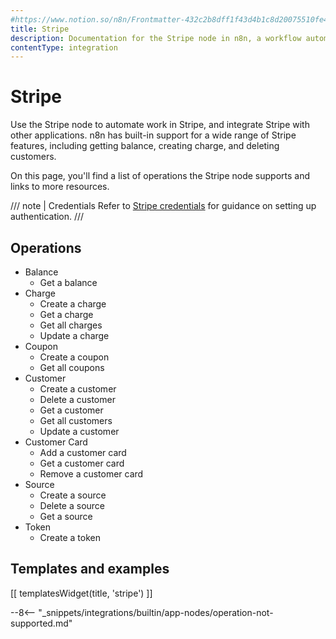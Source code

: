 ```yaml
---
#https://www.notion.so/n8n/Frontmatter-432c2b8dff1f43d4b1c8d20075510fe4
title: Stripe
description: Documentation for the Stripe node in n8n, a workflow automation platform. Includes details of operations and configuration, and links to examples and credentials information.
contentType: integration
---
```


# Stripe

Use the Stripe node to automate work in Stripe, and integrate Stripe with other applications. n8n has built-in support for a wide range of Stripe features, including getting balance, creating charge, and deleting customers. 

On this page, you'll find a list of operations the Stripe node supports and links to more resources.

/// note | Credentials
Refer to [Stripe credentials](/integrations/builtin/credentials/stripe/) for guidance on setting up authentication. 
///

## Operations

* Balance
    * Get a balance
* Charge
    * Create a charge
    * Get a charge
    * Get all charges
    * Update a charge
* Coupon
    * Create a coupon
    * Get all coupons
* Customer
    * Create a customer
    * Delete a customer
    * Get a customer
    * Get all customers
    * Update a customer
* Customer Card
    * Add a customer card
    * Get a customer card
    * Remove a customer card
* Source
    * Create a source
    * Delete a source
    * Get a source
* Token
    * Create a token

## Templates and examples

<!-- see https://www.notion.so/n8n/Pull-in-templates-for-the-integrations-pages-37c716837b804d30a33b47475f6e3780 -->
[[ templatesWidget(title, 'stripe') ]]

--8<-- "_snippets/integrations/builtin/app-nodes/operation-not-supported.md"

